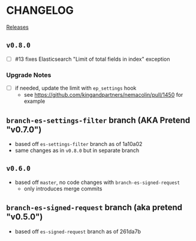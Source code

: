# CHANGELOG

[Releases](https://github.com/kingandpartners/elastic-press/releases/)

## `v0.8.0`
- [ ] #13 fixes Elasticsearch "Limit of total fields in index" exception

### Upgrade Notes
- [ ] if needed, update the limit with `ep_settings` hook
  - see https://github.com/kingandpartners/nemacolin/pull/1450 for example

## `branch-es-settings-filter` branch (AKA Pretend "v0.7.0")
- based off `es-settings-filter` branch as of 1a10a02
- same changes as in `v0.8.0` but in separate branch

## `v0.6.0`
- based off `master`, no code changes with `branch-es-signed-request`
  - only introduces merge commits

## `branch-es-signed-request` branch (aka pretend "v0.5.0")
- based off `es-signed-request` branch as of 261da7b



